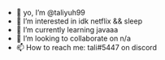 - 👋 yo, I’m @taliyuh99
- 👀 I’m interested in idk netflix && sleep
- 🌱 I’m currently learning javaaa
- 💞️ I’m looking to collaborate on n/a
- 📫 How to reach me: tali#5447 on discord

<!---
taliyuh99/taliyuh99 is a ✨ special ✨ repository because its `README.md` (this file) appears on your GitHub profile.
You can click the Preview link to take a look at your changes.
--->
